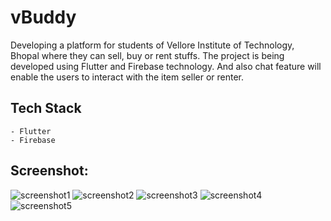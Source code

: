 # vBuddy

Developing a platform for students of Vellore Institute of Technology, Bhopal where they can sell, buy or rent stuffs. The project is being developed using Flutter and Firebase technology. And also chat feature will enable the users to interact with the item seller or renter.

## Tech Stack
    - Flutter
    - Firebase

## Screenshot:
![screenshot1](https://github.com/rohitranjan753/swapify/assets/57181495/90a49cc4-b77e-43d2-8cf9-9662a43d7cbc)
![screenshot2](https://github.com/rohitranjan753/swapify/assets/57181495/34ccd77d-c5d2-4aae-b78b-84f512202b2a)
![screenshot3](https://github.com/rohitranjan753/swapify/assets/57181495/ce4fd2bd-9e3a-43bf-88ef-299cd8af42c8)
![screenshot4](https://github.com/rohitranjan753/swapify/assets/57181495/b321612c-affb-4ed1-a0df-70a9724c3e6f)
![screenshot5](https://github.com/rohitranjan753/swapify/assets/57181495/511f84ef-8425-458e-af7b-b5128c452693)
